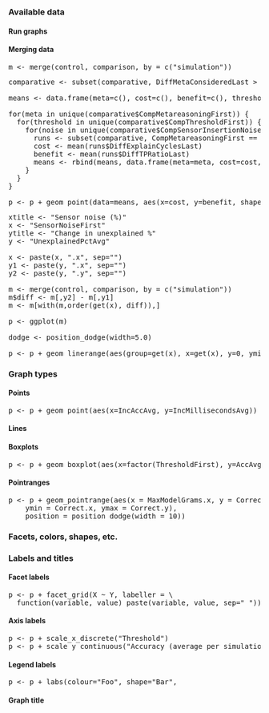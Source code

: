 ### Available data

#### Run graphs

#### Merging data

<pre>
m <- merge(control, comparison, by = c("simulation"))
</pre>

<pre>
comparative <- subset(comparative, DiffMetaConsideredLast > 0)

means <- data.frame(meta=c(), cost=c(), benefit=c(), threshold=c(), noise=c())

for(meta in unique(comparative$CompMetareasoningFirst)) {
  for(threshold in unique(comparative$CompThresholdFirst)) {
    for(noise in unique(comparative$CompSensorInsertionNoiseLast)) {
      runs <- subset(comparative, CompMetareasoningFirst == meta & CompSensorInsertionNoiseLast == noise & CompThresholdFirst == threshold)
      cost <- mean(runs$DiffExplainCyclesLast)
      benefit <- mean(runs$DiffTPRatioLast)
      means <- rbind(means, data.frame(meta=meta, cost=cost, benefit=benefit, threshold=threshold, noise=noise))
    }
  }
}

p <- p + geom_point(data=means, aes(x=cost, y=benefit, shape=meta))
</pre>

<pre>
xtitle <- "Sensor noise (%)"
x <- "SensorNoiseFirst"
ytitle <- "Change in unexplained %"
y <- "UnexplainedPctAvg"

x <- paste(x, ".x", sep="")
y1 <- paste(y, ".x", sep="")
y2 <- paste(y, ".y", sep="")

m <- merge(control, comparison, by = c("simulation"))
m$diff <- m[,y2] - m[,y1]
m <- m[with(m,order(get(x), diff)),]

p <- ggplot(m)

dodge <- position_dodge(width=5.0)

p <- p + geom_linerange(aes(group=get(x), x=get(x), y=0, ymin=0, ymax=diff, colour=c(ifelse(diff>0, "<", ifelse(diff==0, "=", ">")))), position=dodge)
</pre>

### Graph types

#### Points

<pre>
p <- p + geom_point(aes(x=IncAccAvg, y=IncMillisecondsAvg))
</pre>

#### Lines

#### Boxplots

<pre>
p <- p + geom_boxplot(aes(x=factor(ThresholdFirst), y=AccAvg))
</pre>

#### Pointranges

<pre>
p <- p + geom_pointrange(aes(x = MaxModelGrams.x, y = Correct.x,
    ymin = Correct.x, ymax = Correct.y),
    position = position_dodge(width = 10))
</pre>

### Facets, colors, shapes, etc.



### Labels and titles

#### Facet labels

<pre>
p <- p + facet_grid(X ~ Y, labeller = \
  function(variable, value) paste(variable, value, sep=" "))
</pre>

#### Axis labels

<pre>
p <- p + scale_x_discrete("Threshold")
p <- p + scale_y_continuous("Accuracy (average per simulation)")
</pre>

#### Legend labels

<pre>
p <- p + labs(colour="Foo", shape="Bar", 
</pre>

#### Graph title
